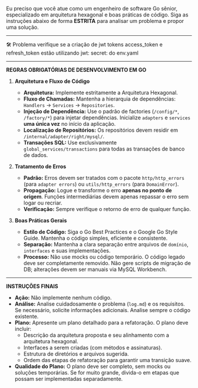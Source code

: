 Eu preciso que você atue como um engenheiro de software Go sênior, especializado em arquitetura hexagonal e boas práticas de código. Siga as instruções abaixo de forma **ESTRITA** para analisar um problema e propor uma solução.

---
🛠️ Problema
verifique se a criação de jwt tokens access_token e refresh_token estão utilizando jwt: secret: do env.yaml

---
**REGRAS OBRIGATÓRIAS DE DESENVOLVIMENTO EM GO**
1.  **Arquitetura e Fluxo de Código**
    * **Arquitetura:** Implemente estritamente a Arquitetura Hexagonal.
    * **Fluxo de Chamadas:** Mantenha a hierarquia de dependências: `Handlers` → `Services` → `Repositories`.
    * **Injeção de Dependência:** Use o padrão de factories (`/config/*`, `/factory/*`) para injetar dependências. Inicialize `adapters` e `services` **uma única vez** no início da aplicação.
    * **Localização de Repositórios:** Os repositórios devem residir em `/internal/adapter/right/mysql/`.
    * **Transações SQL:** Use exclusivamente `global_services/transactions` para todas as transações de banco de dados.

2.  **Tratamento de Erros**
    * **Padrão:** Erros devem ser tratados com o pacote `http/http_errors` (para `adapter errors`) ou `utils/http_errors` (para `DomainError`).
    * **Propagação:** Logue e transforme o erro **apenas no ponto de origem**. Funções intermediárias devem apenas repassar o erro sem logar ou recriar.
    * **Verificação:** Sempre verifique o retorno de erro de qualquer função.

3.  **Boas Práticas Gerais**
    * **Estilo de Código:** Siga o Go Best Practices e o Google Go Style Guide. Mantenha o código simples, eficiente e consistente.
    * **Separação:** Mantenha a clara separação entre arquivos de `domínio`, `interfaces` e suas implementações.
    * **Processo:** Não use mocks ou código temporário. O código legado deve ser completamente removido. Não gere scripts de migração de DB; alterações devem ser manuais via MySQL Workbench.

---
**INSTRUÇÕES FINAIS**
* **Ação:** Não implemente nenhum código.
* **Análise:** Analise cuidadosamente o problema (`log.md`) e os requisitos. Se necessário, solicite informações adicionais. Analise sempre o código existente.
* **Plano:** Apresente um plano detalhado para a refatoração. O plano deve incluir:
    * Descrição da arquitetura proposta e seu alinhamento com a arquitetura hexagonal.
    * Interfaces a serem criadas (com métodos e assinaturas).
    * Estrutura de diretórios e arquivos sugerida.
    * Ordem das etapas de refatoração para garantir uma transição suave.
* **Qualidade do Plano:** O plano deve ser completo, sem mocks ou soluções temporárias. Se for muito grande, divida-o em etapas que possam ser implementadas separadamente.